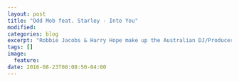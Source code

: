 ```yaml
---
layout: post
title: "Odd Mob feat. Starley - Into You"
modified:
categories: blog
excerpt: "Robbie Jacobs & Harry Hope make up the Australian DJ/Producer duo, Odd Mob. The Brisbane pair have been creating a lot of noise for them selves since releasing their huge single, Is It A Banger."
tags: []
image:
  feature:
date: 2016-08-23T08:08:50-04:00
---
```


